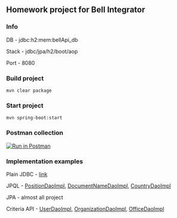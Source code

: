 ## Homework project for Bell Integrator
### Info

DB    - jdbc:h2:mem:bellApi_db

Stack - jdbc/jpa/h2/boot/aop

Port  - 8080


### Build project
```
mvn clear package
```

### Start project
```
mvn spring-boot:start
```

### Postman collection

[![Run in Postman](https://s3.amazonaws.com/postman-static/run-button.png)](https://app.getpostman.com/run-collection/50578736980cebc07900)

### Implementation examples

Plain JDBC - [link](https://github.com/Someone2804/BellApi/blob/main/src/main/java/com/bell/BellApi/dao/impl/UserDaoImpl.java#L73)

JPQL - [PositionDaoImpl](https://github.com/Someone2804/BellApi/blob/main/src/main/java/com/bell/BellApi/dao/impl/PositionDaoImpl.java#L30), [DocumentNameDaoImpl](https://github.com/Someone2804/BellApi/blob/main/src/main/java/com/bell/BellApi/dao/impl/DocumentNameDaoImpl.java), [CountryDaoImpl](https://github.com/Someone2804/BellApi/blob/main/src/main/java/com/bell/BellApi/dao/impl/CountryDaoImpl.java)

JPA - almost all project

Criteria API - [UserDaoImpl](https://github.com/Someone2804/BellApi/blob/b7311b3932e0c9cb27afb63b32dce8b062945c68/src/main/java/com/bell/BellApi/dao/impl/UserDaoImpl.java#L138), [OrganizationDaoImpl](https://github.com/Someone2804/BellApi/blob/b7311b3932e0c9cb27afb63b32dce8b062945c68/src/main/java/com/bell/BellApi/dao/impl/OrganizationDaoImpl.java#L82), [OfficeDaoImpl](https://github.com/Someone2804/BellApi/blob/b7311b3932e0c9cb27afb63b32dce8b062945c68/src/main/java/com/bell/BellApi/dao/impl/OfficeDaoImpl.java#L93)

